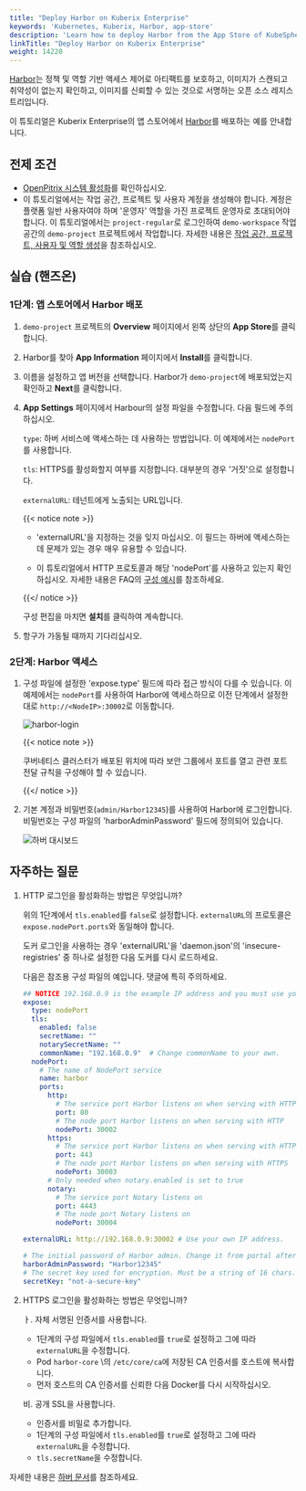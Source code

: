 ```yaml
---
title: "Deploy Harbor on Kuberix Enterprise"
keywords: 'Kubernetes, Kuberix, Harbor, app-store'
description: 'Learn how to deploy Harbor from the App Store of KubeSphere and access its service.'
linkTitle: "Deploy Harbor on Kuberix Enterprise"
weight: 14220
---
```

[Harbor](https://goharbor.io/)는 정책 및 역할 기반 액세스 제어로 아티팩트를 보호하고, 이미지가 스캔되고 취약성이 없는지 확인하고, 이미지를 신뢰할 수 있는 것으로 서명하는 오픈 소스 레지스트리입니다.

이 튜토리얼은 Kuberix Enterprise의 앱 스토어에서 [Harbor](https://goharbor.io/)를 배포하는 예를 안내합니다.

## 전제 조건

- [OpenPitrix 시스템 활성화](../../../pluggable-components/app-store/)를 확인하십시오.
- 이 튜토리얼에서는 작업 공간, 프로젝트 및 사용자 계정을 생성해야 합니다. 계정은 플랫폼 일반 사용자여야 하며 '운영자' 역할을 가진 프로젝트 운영자로 초대되어야 합니다. 이 튜토리얼에서는 `project-regular`로 로그인하여 `demo-workspace` 작업 공간의 `demo-project` 프로젝트에서 작업합니다. 자세한 내용은 [작업 공간, 프로젝트, 사용자 및 역할 생성](../../../quick-start/create-workspace-and-project/)을 참조하십시오.

## 실습 (핸즈온)

### 1단계: 앱 스토어에서 Harbor 배포

1. `demo-project` 프로젝트의 **Overview** 페이지에서 왼쪽 상단의 **App Store**를 클릭합니다.

2. Harbor를 찾아 **App Information** 페이지에서 **Install**를 클릭합니다.

3. 이름을 설정하고 앱 버전을 선택합니다. Harbor가 `demo-project`에 배포되었는지 확인하고 **Next**를 클릭합니다.

4. **App Settings** 페이지에서 Harbour의 설정 파일을 수정합니다. 다음 필드에 주의하십시오.

   `type`: 하버 서비스에 액세스하는 데 사용하는 방법입니다. 이 예제에서는 `nodePort`를 사용합니다.

   `tls`: HTTPS를 활성화할지 여부를 지정합니다. 대부분의 경우 '거짓'으로 설정합니다.

   `externalURL`: 테넌트에게 노출되는 URL입니다.

   {{< notice note >}}

   - 'externalURL'을 지정하는 것을 잊지 마십시오. 이 필드는 하버에 액세스하는 데 문제가 있는 경우 매우 유용할 수 있습니다.

   - 이 튜토리얼에서 HTTP 프로토콜과 해당 'nodePort'를 사용하고 있는지 확인하십시오. 자세한 내용은 FAQ의 [구성 예시](#faq)를 참조하세요.

   {{</ notice >}} 

   구성 편집을 마치면 **설치**를 클릭하여 계속합니다.

5. 항구가 가동될 때까지 기다리십시오.

### 2단계: Harbor 액세스

1. 구성 파일에 설정한 'expose.type' 필드에 따라 접근 방식이 다를 수 있습니다. 이 예제에서는 `nodePort`를 사용하여 Harbor에 액세스하므로 이전 단계에서 설정한 대로 `http://<NodeIP>:30002`로 이동합니다.

   ![harbor-login](/images/docs/v3.3/appstore/built-in-apps/harbor-app/harbor-login.jpg)

   {{< notice note >}}

   쿠버네티스 클러스터가 배포된 위치에 따라 보안 그룹에서 포트를 열고 관련 포트 전달 규칙을 구성해야 할 수 있습니다.

   {{</ notice >}} 

2. 기본 계정과 비밀번호(`admin/Harbor12345`)를 사용하여 Harbor에 로그인합니다. 비밀번호는 구성 파일의 'harborAdminPassword' 필드에 정의되어 있습니다.

   ![하버 대시보드](/images/docs/v3.3/appstore/built-in-apps/harbor-app/harbor-dashboard.jpg)

## 자주하는 질문

1. HTTP 로그인을 활성화하는 방법은 무엇입니까?

   위의 1단계에서 `tls.enabled`를 `false`로 설정합니다. `externalURL`의 프로토콜은 `expose.nodePort.ports`와 동일해야 합니다.

   도커 로그인을 사용하는 경우 'externalURL'을 'daemon.json'의 'insecure-registries' 중 하나로 설정한 다음 도커를 다시 로드하세요.

   다음은 참조용 구성 파일의 예입니다. 댓글에 특히 주의하세요.
   
   ```yaml
   ## NOTICE 192.168.0.9 is the example IP address and you must use your own.
   expose:
     type: nodePort
     tls:
       enabled: false
       secretName: ""
       notarySecretName: ""
       commonName: "192.168.0.9"  # Change commonName to your own.
     nodePort:
       # The name of NodePort service
       name: harbor
       ports:
         http:
           # The service port Harbor listens on when serving with HTTP
           port: 80
           # The node port Harbor listens on when serving with HTTP
           nodePort: 30002
         https:
           # The service port Harbor listens on when serving with HTTPS
           port: 443
           # The node port Harbor listens on when serving with HTTPS
           nodePort: 30003
         # Only needed when notary.enabled is set to true
         notary:
           # The service port Notary listens on
           port: 4443
           # The node port Notary listens on
           nodePort: 30004
   
   externalURL: http://192.168.0.9:30002 # Use your own IP address.
   
   # The initial password of Harbor admin. Change it from portal after launching Harbor
   harborAdminPassword: "Harbor12345"
   # The secret key used for encryption. Must be a string of 16 chars.
   secretKey: "not-a-secure-key"
   ```

2. HTTPS 로그인을 활성화하는 방법은 무엇입니까?

    ㅏ. 자체 서명된 인증서를 사용합니다.
      * 1단계의 구성 파일에서 `tls.enabled`를 `true`로 설정하고 그에 따라 `externalURL`을 수정합니다.
      * Pod `harbor-core` \의 `/etc/core/ca`에 저장된 CA 인증서를 호스트에 복사합니다.
      * 먼저 호스트의 CA 인증서를 신뢰한 다음 Docker를 다시 시작하십시오.

    비. 공개 SSL을 사용합니다.
      * 인증서를 비밀로 추가합니다.
      * 1단계의 구성 파일에서 `tls.enabled`를 `true`로 설정하고 그에 따라 `externalURL`을 수정합니다.
      * `tls.secretName`을 수정합니다.

자세한 내용은 [하버 문서](https://goharbor.io/docs/2.1.0/)를 참조하세요.
